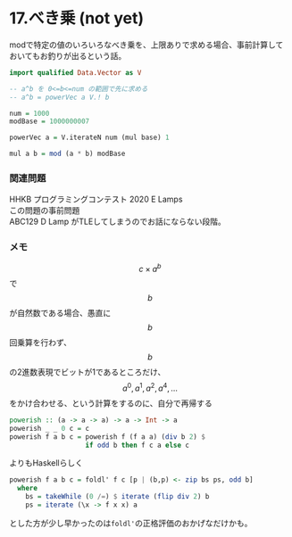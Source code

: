 # 17.べき乗 \(not yet\)

modで特定の値のいろいろなべき乗を、上限ありで求める場合、事前計算しておいてもお釣りが出るという話。

```haskell
import qualified Data.Vector as V

-- a^b を 0<=b<=num の範囲で先に求める
-- a^b = powerVec a V.! b

num = 1000
modBase = 1000000007

powerVec a = V.iterateN num (mul base) 1

mul a b = mod (a * b) modBase
```

### 関連問題

HHKB プログラミングコンテスト 2020 E Lamps  
この問題の事前問題  
ABC129 D Lamp がTLEしてしまうのでお話にならない段階。

### メモ

$$c \times a ^ b$$で$$b$$が自然数である場合、愚直に$$b$$回乗算を行わず、$$b$$の2進数表現でビットが1であるところだけ、$$a^0,a^1,a^2,a^4,\dots$$をかけ合わせる、という計算をするのに、自分で再帰する

```haskell
powerish :: (a -> a -> a) -> a -> Int -> a
powerish _ _ 0 c = c
powerish f a b c = powerish f (f a a) (div b 2) $
                   if odd b then f c a else c
```

よりもHaskellらしく

```haskell
powerish f a b c = foldl' f c [p | (b,p) <- zip bs ps, odd b]
  where
    bs = takeWhile (0 /=) $ iterate (flip div 2) b
    ps = iterate (\x -> f x x) a
```

とした方が少し早かったのは`foldl'`の正格評価のおかげなだけかも。

